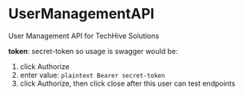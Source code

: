 # UserManagementAPI
User Management API for TechHive Solutions

**token**: secret-token
so usage is swagger would be:
  1. click Authorize
  2. enter value: ```plaintext Bearer secret-token```
  3. click Authorize, then click close
after this user can test endpoints
